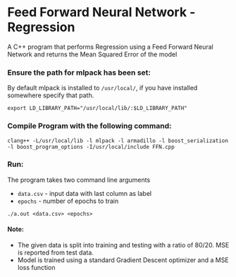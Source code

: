 # Feed Forward Neural Network - Regression
A C++ program that performs Regression using a Feed Forward Neural Network and returns the Mean Squared Error of the model</br>
### Ensure the path for mlpack has been set: </br>
By default mlpack is installed to `/usr/local/`, if you have installed somewhere specify that path. 
```
export LD_LIBRARY_PATH="/usr/local/lib/:$LD_LIBRARY_PATH"
```
### Compile Program with the following command: </br>
```
clang++ -L/usr/local/lib -l mlpack -l armadillo -l boost_serialization -l boost_program_options -I/usr/local/include FFN.cpp
```
### Run: </br>
The program takes two command line arguments </br>
* `data.csv` - input data with last column as label
* `epochs` - number of epochs to train

```
./a.out <data.csv> <epochs>
```

#### Note: </br>
* The given data is split into training and testing with a ratio of 80/20. MSE is reported from test data.
* Model is trained using a standard Gradient Descent optimizer and a MSE loss function